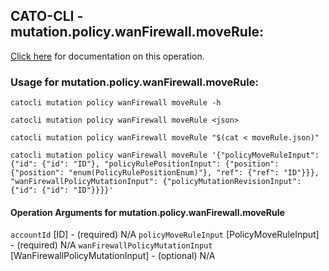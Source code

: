 
## CATO-CLI - mutation.policy.wanFirewall.moveRule:
[Click here](https://api.catonetworks.com/documentation/#mutation-moveRule) for documentation on this operation.

### Usage for mutation.policy.wanFirewall.moveRule:

`catocli mutation policy wanFirewall moveRule -h`

`catocli mutation policy wanFirewall moveRule <json>`

`catocli mutation policy wanFirewall moveRule "$(cat < moveRule.json)"`

`catocli mutation policy wanFirewall moveRule '{"policyMoveRuleInput": {"id": {"id": "ID"}, "policyRulePositionInput": {"position": {"position": "enum(PolicyRulePositionEnum)"}, "ref": {"ref": "ID"}}}, "wanFirewallPolicyMutationInput": {"policyMutationRevisionInput": {"id": {"id": "ID"}}}}'`

#### Operation Arguments for mutation.policy.wanFirewall.moveRule ####
`accountId` [ID] - (required) N/A 
`policyMoveRuleInput` [PolicyMoveRuleInput] - (required) N/A 
`wanFirewallPolicyMutationInput` [WanFirewallPolicyMutationInput] - (optional) N/A 
